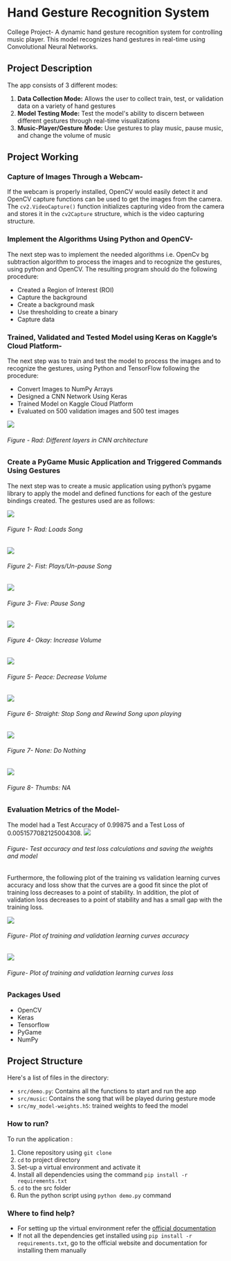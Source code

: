 # Hand Gesture Recognition System
College Project- A dynamic hand gesture recognition system for controlling music player. This model recognizes hand gestures in real-time using Convolutional Neural Networks.

## Project Description

The app consists of 3 different modes:
1. __**Data Collection Mode:**__ Allows the user to collect train, test, or validation data on a variety of hand gestures
2. __**Model Testing Mode:**__ Test the model's ability to discern between different gestures through real-time visualizations
3. __**Music-Player/Gesture Mode:**__ Use gestures to play music, pause music, and change the volume of music

## Project Working

### Capture of Images Through a Webcam-
If the webcam is properly installed, OpenCV would easily detect it and OpenCV capture functions can be used to get the images from the camera. The `cv2.VideoCapture()` function initializes capturing video from the camera and stores it in the `cv2Capture` structure, which is the video capturing structure.

### Implement the Algorithms Using Python and OpenCV-
The next step was to implement the needed algorithms i.e. OpenCv bg subtraction algorithm to process the images and to recognize the gestures, using python and OpenCV. The resulting program should do the following procedure:
* Created a Region of Interest (ROI)
* Capture the background
* Create a background mask
* Use thresholding to create a binary
* Capture data

### Trained, Validated and Tested Model using Keras on Kaggle’s Cloud Platform-
The next step was to train and test the model to process the images and to recognize the gestures, using Python and TensorFlow following the procedure:
* Convert Images to NumPy Arrays
* Designed a CNN Network Using Keras
* Trained Model on Kaggle Cloud Platform
* Evaluated on 500 validation images and 500 test images

![](images_and_gifs/CNN_Architecture.png)
###### Figure - Rad: Different layers in CNN architecture

### Create a PyGame Music Application and Triggered Commands Using Gestures
The next step was to create a music application using python’s pygame library to apply the model and defined functions for each of the gesture bindings created. The gestures used are as follows:

![](images_and_gifs/rad.png)
###### Figure 1- Rad: Loads Song

![](images_and_gifs/fist.png)
###### Figure 2- Fist: Plays/Un-pause Song 

![](images_and_gifs/five.png)
###### Figure 3- Five: Pause Song

![](images_and_gifs/okay.png)
###### Figure 4- Okay: Increase Volume

![](images_and_gifs/peace.png)
###### Figure 5- Peace: Decrease Volume

![](images_and_gifs/straight.png)
###### Figure 6- Straight: Stop Song and Rewind Song upon playing

![](images_and_gifs/none.png)
###### Figure 7- None: Do Nothing

![](images_and_gifs/thumbs.png)
###### Figure 8- Thumbs: NA

### Evaluation Metrics of the Model-

The model had a Test Accuracy of 0.99875 and a Test Loss of 0.0051577082125004308.
![](images_and_gifs/kaggle_snippet.png)
###### Figure- Test accuracy and test loss calculations and saving the weights and model

Furthermore, the following plot of the training vs validation learning curves accuracy and loss show that the curves are a good fit since the plot of training loss decreases to a point of stability. In addition, the plot of validation loss decreases to a point of stability and has a small gap with the training loss.

![](images_and_gifs/metrics_1.png)
###### Figure- Plot of training and validation learning curves accuracy

![](images_and_gifs/metrics_2.png)
###### Figure- Plot of training and validation learning curves loss


### Packages Used
- OpenCV 
- Keras
- Tensorflow
- PyGame
- NumPy

## Project Structure
Here's a list of files in the directory:
- `src/demo.py`: Contains all the functions to start and run the app
- `src/music`: Contains the song that will be played during gesture mode
- `src/my_model-weights.h5`: trained weights to feed the model

### How to run?
To run the application :
1. Clone repository using `git clone`
2. `cd` to project directory 
3. Set-up a virtual environment and activate it
4. Install all dependencies using the command `pip install -r requirements.txt`
5. `cd` to the src folder
6. Run the python script using `python demo.py` command

### Where to find help?
* For setting up the virtual environment refer the [official documentation](https://packaging.python.org/guides/installing-using-pip-and-virtual-environments/) 
* If not all the dependencies get installed using  `pip install -r requirements.txt`, go to the official website and documentation for installing them manually




